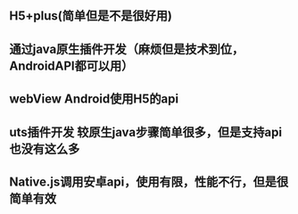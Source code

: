 ## H5+plus(简单但是不是很好用)

## 通过java原生插件开发（麻烦但是技术到位，AndroidAPI都可以用）

## webView Android使用H5的api

## uts插件开发 较原生java步骤简单很多，但是支持api也没有这么多

## Native.js调用安卓api，使用有限，性能不行，但是很简单有效
